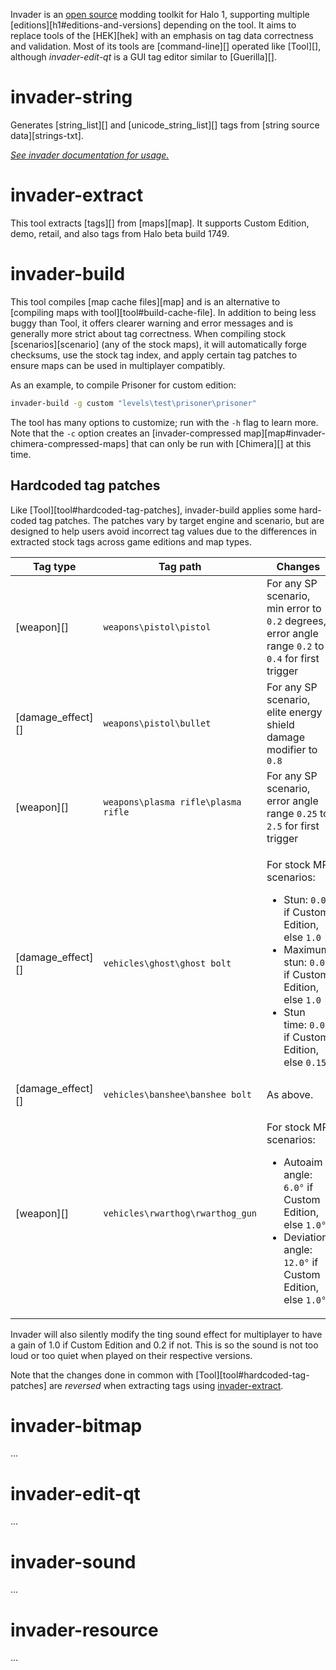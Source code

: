 Invader is an [open source][invader-repo] modding toolkit for Halo 1, supporting multiple [editions][h1#editions-and-versions] depending on the tool. It aims to replace tools of the [HEK][hek] with an emphasis on tag data correctness and validation. Most of its tools are [command-line][] operated like [Tool][], although _invader-edit-qt_ is a GUI tag editor similar to [Guerilla][].

# invader-string
Generates [string_list][] and [unicode_string_list][] tags from [string source data][strings-txt].

[_See invader documentation for usage._](https://github.com/SnowyMouse/invader#invader-string)

# invader-extract
This tool extracts [tags][] from [maps][map]. It supports Custom Edition, demo, retail, and also tags from Halo beta build 1749.

# invader-build
This tool compiles [map cache files][map] and is an alternative to [compiling maps with tool][tool#build-cache-file]. In addition to being less buggy than Tool, it offers clearer warning and error messages and is generally more strict about tag correctness. When compiling stock [scenarios][scenario] (any of the stock maps), it will automatically forge checksums, use the stock tag index, and apply certain tag patches to ensure maps can be used in multiplayer compatibly.

As an example, to compile Prisoner for custom edition:

```sh
invader-build -g custom "levels\test\prisoner\prisoner"
```

The tool has many options to customize; run with the `-h` flag to learn more. Note that the `-c` option creates an [invader-compressed map][map#invader-chimera-compressed-maps] that can only be run with [Chimera][] at this time.

## Hardcoded tag patches
Like [Tool][tool#hardcoded-tag-patches], invader-build applies some hard-coded tag patches. The patches vary by target engine and scenario, but are designed to help users avoid incorrect tag values due to the differences in extracted stock tags across game editions and map types.

|Tag type         |Tag path                           |Changes
|-----------------|-----------------------------------|----------------
|[weapon][]       |`weapons\pistol\pistol`            |For any SP scenario, min error to `0.2` degrees, error angle range `0.2` to `0.4` for first trigger
|[damage_effect][]|`weapons\pistol\bullet`            |For any SP scenario, elite energy shield damage modifier to `0.8`
|[weapon][]       |`weapons\plasma rifle\plasma rifle`|For any SP scenario, error angle range `0.25` to `2.5` for first trigger
|[damage_effect][]|`vehicles\ghost\ghost bolt`        |<p>For stock MP scenarios:</p><ul><li>Stun: <code>0.0</code> if Custom Edition, else <code>1.0</code></li><li>Maximum stun: <code>0.0</code> if Custom Edition, else <code>1.0</code></li><li>Stun time: <code>0.0</code> if Custom Edition, else <code>0.15</code></li></ul>
|[damage_effect][]|`vehicles\banshee\banshee bolt`    |As above.
|[weapon][]       |`vehicles\rwarthog\rwarthog_gun`   |<p>For stock MP scenarios:</p><ul><li>Autoaim angle: <code>6.0°</code> if Custom Edition, else <code>1.0°</code></li><li>Deviation angle: <code>12.0°</code> if Custom Edition, else <code>1.0°</code></li></ul>

Invader will also silently modify the ting sound effect for multiplayer to have a gain of 1.0 if Custom Edition and 0.2 if not. This is so the sound is not too loud or too quiet when played on their respective versions.

Note that the changes done in common with [Tool][tool#hardcoded-tag-patches] are _reversed_ when extracting tags using [invader-extract](#invader-extract).

# invader-bitmap
...

# invader-edit-qt
...

# invader-sound
...

# invader-resource
...

[invader-repo]: https://github.com/Kavawuvi/invader
